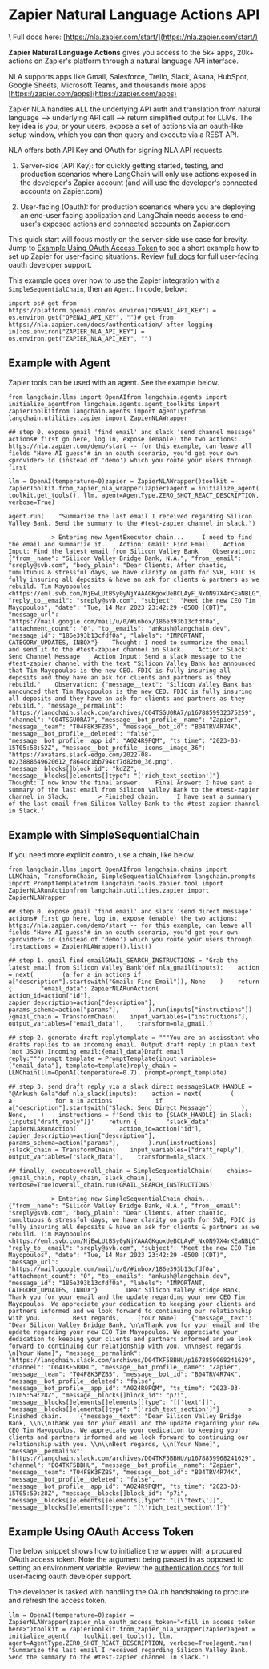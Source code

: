 Zapier Natural Language Actions API
===================================

\\ Full docs here: [https://nla.zapier.com/start/](https://nla.zapier.com/start/)

**Zapier Natural Language Actions** gives you access to the 5k+ apps, 20k+ actions on Zapier's platform through a natural language API interface.

NLA supports apps like Gmail, Salesforce, Trello, Slack, Asana, HubSpot, Google Sheets, Microsoft Teams, and thousands more apps: [https://zapier.com/apps](https://zapier.com/apps)

Zapier NLA handles ALL the underlying API auth and translation from natural language --> underlying API call --> return simplified output for LLMs. The key idea is you, or your users, expose a set of actions via an oauth-like setup window, which you can then query and execute via a REST API.

NLA offers both API Key and OAuth for signing NLA API requests.

1.  Server-side (API Key): for quickly getting started, testing, and production scenarios where LangChain will only use actions exposed in the developer's Zapier account (and will use the developer's connected accounts on Zapier.com)
    
2.  User-facing (Oauth): for production scenarios where you are deploying an end-user facing application and LangChain needs access to end-user's exposed actions and connected accounts on Zapier.com
    

This quick start will focus mostly on the server-side use case for brevity. Jump to [Example Using OAuth Access Token](#oauth) to see a short example how to set up Zapier for user-facing situations. Review [full docs](https://nla.zapier.com/start/) for full user-facing oauth developer support.

This example goes over how to use the Zapier integration with a `SimpleSequentialChain`, then an `Agent`. In code, below:

    import os# get from https://platform.openai.com/os.environ["OPENAI_API_KEY"] = os.environ.get("OPENAI_API_KEY", "")# get from https://nla.zapier.com/docs/authentication/ after logging in):os.environ["ZAPIER_NLA_API_KEY"] = os.environ.get("ZAPIER_NLA_API_KEY", "")

Example with Agent[​](#example-with-agent "Direct link to Example with Agent")
------------------------------------------------------------------------------

Zapier tools can be used with an agent. See the example below.

    from langchain.llms import OpenAIfrom langchain.agents import initialize_agentfrom langchain.agents.agent_toolkits import ZapierToolkitfrom langchain.agents import AgentTypefrom langchain.utilities.zapier import ZapierNLAWrapper

    ## step 0. expose gmail 'find email' and slack 'send channel message' actions# first go here, log in, expose (enable) the two actions: https://nla.zapier.com/demo/start -- for this example, can leave all fields "Have AI guess"# in an oauth scenario, you'd get your own <provider> id (instead of 'demo') which you route your users through first

    llm = OpenAI(temperature=0)zapier = ZapierNLAWrapper()toolkit = ZapierToolkit.from_zapier_nla_wrapper(zapier)agent = initialize_agent(    toolkit.get_tools(), llm, agent=AgentType.ZERO_SHOT_REACT_DESCRIPTION, verbose=True)

    agent.run(    "Summarize the last email I received regarding Silicon Valley Bank. Send the summary to the #test-zapier channel in slack.")

                > Entering new AgentExecutor chain...     I need to find the email and summarize it.    Action: Gmail: Find Email    Action Input: Find the latest email from Silicon Valley Bank    Observation: {"from__name": "Silicon Valley Bridge Bank, N.A.", "from__email": "sreply@svb.com", "body_plain": "Dear Clients, After chaotic, tumultuous & stressful days, we have clarity on path for SVB, FDIC is fully insuring all deposits & have an ask for clients & partners as we rebuild. Tim Mayopoulos <https://eml.svb.com/NjEwLUtBSy0yNjYAAAGKgoxUeBCLAyF_NxON97X4rKEaNBLG", "reply_to__email": "sreply@svb.com", "subject": "Meet the new CEO Tim Mayopoulos", "date": "Tue, 14 Mar 2023 23:42:29 -0500 (CDT)", "message_url": "https://mail.google.com/mail/u/0/#inbox/186e393b13cfdf0a", "attachment_count": "0", "to__emails": "ankush@langchain.dev", "message_id": "186e393b13cfdf0a", "labels": "IMPORTANT, CATEGORY_UPDATES, INBOX"}    Thought: I need to summarize the email and send it to the #test-zapier channel in Slack.    Action: Slack: Send Channel Message    Action Input: Send a slack message to the #test-zapier channel with the text "Silicon Valley Bank has announced that Tim Mayopoulos is the new CEO. FDIC is fully insuring all deposits and they have an ask for clients and partners as they rebuild."    Observation: {"message__text": "Silicon Valley Bank has announced that Tim Mayopoulos is the new CEO. FDIC is fully insuring all deposits and they have an ask for clients and partners as they rebuild.", "message__permalink": "https://langchain.slack.com/archives/C04TSGU0RA7/p1678859932375259", "channel": "C04TSGU0RA7", "message__bot_profile__name": "Zapier", "message__team": "T04F8K3FZB5", "message__bot_id": "B04TRV4R74K", "message__bot_profile__deleted": "false", "message__bot_profile__app_id": "A024R9PQM", "ts_time": "2023-03-15T05:58:52Z", "message__bot_profile__icons__image_36": "https://avatars.slack-edge.com/2022-08-02/3888649620612_f864dc1bb794cf7d82b0_36.png", "message__blocks[]block_id": "kdZZ", "message__blocks[]elements[]type": "['rich_text_section']"}    Thought: I now know the final answer.    Final Answer: I have sent a summary of the last email from Silicon Valley Bank to the #test-zapier channel in Slack.        > Finished chain.    'I have sent a summary of the last email from Silicon Valley Bank to the #test-zapier channel in Slack.'

Example with SimpleSequentialChain[​](#example-with-simplesequentialchain "Direct link to Example with SimpleSequentialChain")
------------------------------------------------------------------------------------------------------------------------------

If you need more explicit control, use a chain, like below.

    from langchain.llms import OpenAIfrom langchain.chains import LLMChain, TransformChain, SimpleSequentialChainfrom langchain.prompts import PromptTemplatefrom langchain.tools.zapier.tool import ZapierNLARunActionfrom langchain.utilities.zapier import ZapierNLAWrapper

    ## step 0. expose gmail 'find email' and slack 'send direct message' actions# first go here, log in, expose (enable) the two actions: https://nla.zapier.com/demo/start -- for this example, can leave all fields "Have AI guess"# in an oauth scenario, you'd get your own <provider> id (instead of 'demo') which you route your users through firstactions = ZapierNLAWrapper().list()

    ## step 1. gmail find emailGMAIL_SEARCH_INSTRUCTIONS = "Grab the latest email from Silicon Valley Bank"def nla_gmail(inputs):    action = next(        (a for a in actions if a["description"].startswith("Gmail: Find Email")), None    )    return {        "email_data": ZapierNLARunAction(            action_id=action["id"],            zapier_description=action["description"],            params_schema=action["params"],        ).run(inputs["instructions"])    }gmail_chain = TransformChain(    input_variables=["instructions"],    output_variables=["email_data"],    transform=nla_gmail,)

    ## step 2. generate draft replytemplate = """You are an assisstant who drafts replies to an incoming email. Output draft reply in plain text (not JSON).Incoming email:{email_data}Draft email reply:"""prompt_template = PromptTemplate(input_variables=["email_data"], template=template)reply_chain = LLMChain(llm=OpenAI(temperature=0.7), prompt=prompt_template)

    ## step 3. send draft reply via a slack direct messageSLACK_HANDLE = "@Ankush Gola"def nla_slack(inputs):    action = next(        (            a            for a in actions            if a["description"].startswith("Slack: Send Direct Message")        ),        None,    )    instructions = f'Send this to {SLACK_HANDLE} in Slack: {inputs["draft_reply"]}'    return {        "slack_data": ZapierNLARunAction(            action_id=action["id"],            zapier_description=action["description"],            params_schema=action["params"],        ).run(instructions)    }slack_chain = TransformChain(    input_variables=["draft_reply"],    output_variables=["slack_data"],    transform=nla_slack,)

    ## finally, executeoverall_chain = SimpleSequentialChain(    chains=[gmail_chain, reply_chain, slack_chain], verbose=True)overall_chain.run(GMAIL_SEARCH_INSTRUCTIONS)

                > Entering new SimpleSequentialChain chain...    {"from__name": "Silicon Valley Bridge Bank, N.A.", "from__email": "sreply@svb.com", "body_plain": "Dear Clients, After chaotic, tumultuous & stressful days, we have clarity on path for SVB, FDIC is fully insuring all deposits & have an ask for clients & partners as we rebuild. Tim Mayopoulos <https://eml.svb.com/NjEwLUtBSy0yNjYAAAGKgoxUeBCLAyF_NxON97X4rKEaNBLG", "reply_to__email": "sreply@svb.com", "subject": "Meet the new CEO Tim Mayopoulos", "date": "Tue, 14 Mar 2023 23:42:29 -0500 (CDT)", "message_url": "https://mail.google.com/mail/u/0/#inbox/186e393b13cfdf0a", "attachment_count": "0", "to__emails": "ankush@langchain.dev", "message_id": "186e393b13cfdf0a", "labels": "IMPORTANT, CATEGORY_UPDATES, INBOX"}        Dear Silicon Valley Bridge Bank,         Thank you for your email and the update regarding your new CEO Tim Mayopoulos. We appreciate your dedication to keeping your clients and partners informed and we look forward to continuing our relationship with you.         Best regards,     [Your Name]    {"message__text": "Dear Silicon Valley Bridge Bank, \n\nThank you for your email and the update regarding your new CEO Tim Mayopoulos. We appreciate your dedication to keeping your clients and partners informed and we look forward to continuing our relationship with you. \n\nBest regards, \n[Your Name]", "message__permalink": "https://langchain.slack.com/archives/D04TKF5BBHU/p1678859968241629", "channel": "D04TKF5BBHU", "message__bot_profile__name": "Zapier", "message__team": "T04F8K3FZB5", "message__bot_id": "B04TRV4R74K", "message__bot_profile__deleted": "false", "message__bot_profile__app_id": "A024R9PQM", "ts_time": "2023-03-15T05:59:28Z", "message__blocks[]block_id": "p7i", "message__blocks[]elements[]elements[]type": "[['text']]", "message__blocks[]elements[]type": "['rich_text_section']"}        > Finished chain.    '{"message__text": "Dear Silicon Valley Bridge Bank, \\n\\nThank you for your email and the update regarding your new CEO Tim Mayopoulos. We appreciate your dedication to keeping your clients and partners informed and we look forward to continuing our relationship with you. \\n\\nBest regards, \\n[Your Name]", "message__permalink": "https://langchain.slack.com/archives/D04TKF5BBHU/p1678859968241629", "channel": "D04TKF5BBHU", "message__bot_profile__name": "Zapier", "message__team": "T04F8K3FZB5", "message__bot_id": "B04TRV4R74K", "message__bot_profile__deleted": "false", "message__bot_profile__app_id": "A024R9PQM", "ts_time": "2023-03-15T05:59:28Z", "message__blocks[]block_id": "p7i", "message__blocks[]elements[]elements[]type": "[[\'text\']]", "message__blocks[]elements[]type": "[\'rich_text_section\']"}'

Example Using OAuth Access Token[​](#example-using-oauth-access-token "Direct link to example-using-oauth-access-token")
------------------------------------------------------------------------------------------------------------------------

The below snippet shows how to initialize the wrapper with a procured OAuth access token. Note the argument being passed in as opposed to setting an environment variable. Review the [authentication docs](https://nla.zapier.com/docs/authentication/#oauth-credentials) for full user-facing oauth developer support.

The developer is tasked with handling the OAuth handshaking to procure and refresh the access token.

    llm = OpenAI(temperature=0)zapier = ZapierNLAWrapper(zapier_nla_oauth_access_token="<fill in access token here>")toolkit = ZapierToolkit.from_zapier_nla_wrapper(zapier)agent = initialize_agent(    toolkit.get_tools(), llm, agent=AgentType.ZERO_SHOT_REACT_DESCRIPTION, verbose=True)agent.run(    "Summarize the last email I received regarding Silicon Valley Bank. Send the summary to the #test-zapier channel in slack.")